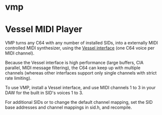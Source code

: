 # vmp
Vessel MIDI Player
==================

VMP turns any C64 with any number of installed SIDs, into a externally MIDI controlled MIDI synthesizer, using the [Vessel interface](https://github.com/anarkiwi/vessel)
(one C64 voice per MIDI channel).

Because the Vessel interface is high performance (large buffers, CIA parallel, MIDI message filtering), the C64 can keep up
with multiple channels (whereas other interfaces support only single channels with strict rate limiting).

To use VMP, install a Vessel interface, and use MIDI channels 1 to 3 in your DAW for the built in SID's voices 1 to 3.

For additional SIDs or to change the default channel mapping, set the SID base addresses and channel mappings in sid.h, and recompile.

